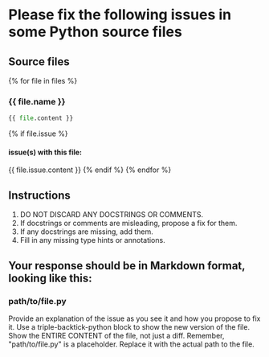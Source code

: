 # Please fix the following issues in some Python source files

## Source files

{% for file in files %}
### {{ file.name }}

```python
{{ file.content }}
```
{% if file.issue %}

#### issue(s) with this file:
{{ file.issue.content }}
{% endif %}
{% endfor %}

## Instructions

1. DO NOT DISCARD ANY DOCSTRINGS OR COMMENTS.
2. If docstrings or comments are misleading, propose a fix for them.
3. If any docstrings are missing, add them.
4. Fill in any missing type hints or annotations.

## Your response should be in Markdown format, looking like this:

### path/to/file.py

Provide an explanation of the issue as you see it and how you
propose to fix it. Use a triple-backtick-python block to show the
new version of the file. Show the ENTIRE CONTENT of the file, not
just a diff. Remember, "path/to/file.py" is a placeholder. Replace
it with the actual path to the file.
